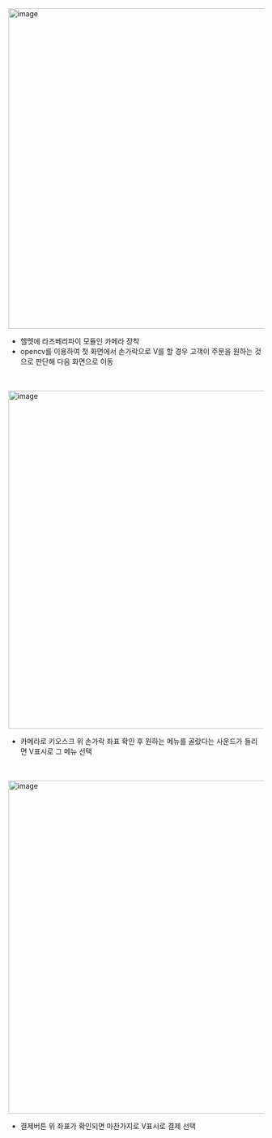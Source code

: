 <img width="631" alt="image" src="https://github.com/EYaan/Project/assets/81665544/7c95f520-0797-42e3-9fd2-322636136eea">


- 헬멧에 라즈베리파이 모듈인 카메라 장착
- opencv를 이용하여 첫 화면에서 손가락으로 V를 할 경우 고객이 주문을 원하는 것으로 판단해 다음 화면으로 이동
<br/>
<br/>

<img width="666" alt="image" src="https://github.com/EYaan/Project/assets/81665544/41af70f1-a2be-405f-bea3-0bed20ee85a2">


- 카메라로 키오스크 위 손가락 좌표 확인 후 원하는 메뉴를 골랐다는 사운드가 들리면 V표시로 그 메뉴 선택 
<br/>
<br/>

<img width="656" alt="image" src="https://github.com/EYaan/Project/assets/81665544/0d94c5e9-4711-4c2b-97fd-014ccc64c708">


- 결제버튼 위 좌표가 확인되면 마찬가지로 V표시로 결제 선택
